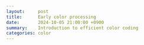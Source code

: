 ```yaml
---
layout:     post
title:      Early color processing
date:       2024-10-05 21:00:00 +0900
summary:    Introduction to efficient color coding 
categories: color
---
```




